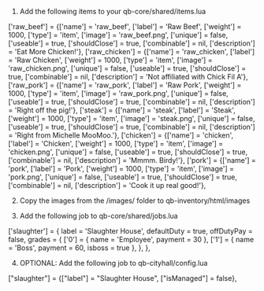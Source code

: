 1. Add the following items to your qb-core/shared/items.lua

['raw_beef'] = {['name'] = 'raw_beef', ['label'] = 'Raw Beef', ['weight'] = 1000, ['type'] = 'item', ['image'] = 'raw_beef.png', ['unique'] = false, ['useable'] = true, ['shouldClose'] = true, ['combinable'] = nil, ['description'] = 'Eat More Chicken!'},
['raw_chicken'] = {['name'] = 'raw_chicken', ['label'] = 'Raw Chicken', ['weight'] = 1000, ['type'] = 'item', ['image'] = 'raw_chicken.png', ['unique'] = false, ['useable'] = true, ['shouldClose'] = true, ['combinable'] = nil, ['description'] = 'Not affiliated with Chick Fil A'},
['raw_pork'] = {['name'] = 'raw_pork', ['label'] = 'Raw Pork', ['weight'] = 1000, ['type'] = 'item', ['image'] = 'raw_pork.png', ['unique'] = false, ['useable'] = true, ['shouldClose'] = true, ['combinable'] = nil, ['description'] = 'Right off the pig!'},
['steak'] = {['name'] = 'steak', ['label'] = 'Steak', ['weight'] = 1000, ['type'] = 'item', ['image'] = 'steak.png', ['unique'] = false, ['useable'] = true, ['shouldClose'] = true, ['combinable'] = nil, ['description'] = 'Right from Michelle MooMoo.'},
['chicken'] = {['name'] = 'chicken', ['label'] = 'Chicken', ['weight'] = 1000, ['type'] = 'item', ['image'] = 'chicken.png', ['unique'] = false, ['useable'] = true, ['shouldClose'] = true, ['combinable'] = nil, ['description'] = 'Mmmm. Birdy!'},
['pork'] = {['name'] = 'pork', ['label'] = 'Pork', ['weight'] = 1000, ['type'] = 'item', ['image'] = 'pork.png', ['unique'] = false, ['useable'] = true, ['shouldClose'] = true, ['combinable'] = nil, ['description'] = 'Cook it up real good!'},

2. Copy the images from the /images/ folder to qb-inventory/html/images

3. Add the following job to qb-core/shared/jobs.lua

['slaughter'] = {
    label = 'Slaughter House',
    defaultDuty = true,
    offDutyPay = false,
    grades = {
        ['0'] = {
            name = 'Employee',
            payment = 30
        },
        ['1'] = {
            name = 'Boss',
            payment = 60,
            isboss = true
        },
    },
},

4. OPTIONAL: Add the following job to qb-cityhall/config.lua

["slaughter"] = {["label"] = "Slaughter House", ["isManaged"] = false},